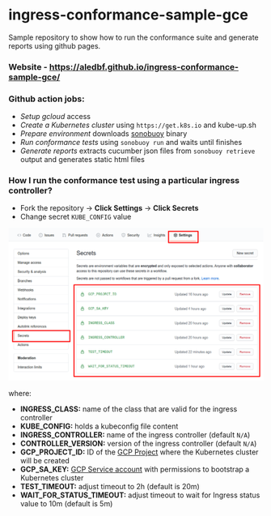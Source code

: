 # ingress-conformance-sample-gce

Sample repository to show how to run the conformance suite and generate reports using github pages.

### Website - https://aledbf.github.io/ingress-conformance-sample-gce/

### Github action jobs:

- *Setup gcloud* access
- *Create a Kubernetes cluster* using `https://get.k8s.io` and kube-up.sh
- *Prepare environment* downloads [sonobuoy](https://github.com/vmware-tanzu/sonobuoy) binary
- *Run conformance tests* using `sonobuoy run` and waits until finishes
- *Generate reports* extracts cucumber json files from `sonobuoy retrieve` output and generates static html files

### How I run the conformance test using a particular ingress controller?

- Fork the repository -> **Click Settings** -> **Click Secrets**
- Change secret `KUBE_CONFIG` value

![Update secrets](./docs/secrets.png)

where:

- **INGRESS_CLASS:** name of the class that are valid for the ingress controller
- **KUBE_CONFIG:** holds a kubeconfig file content
- **INGRESS_CONTROLLER:** name of the ingress controller (default `N/A`)
- **CONTROLLER_VERSION:** version of the ingress controller (default `N/A`)
- **GCP_PROJECT_ID:** ID of the [GCP Project](https://cloud.google.com/resource-manager/docs/creating-managing-projects) where the Kubernetes cluster will be created
- **GCP_SA_KEY:** [GCP Service account](https://cloud.google.com/iam/docs/service-accounts) with permissions to bootstrap a Kubernetes cluster
- **TEST_TIMEOUT:** adjust timeout to 2h (default is 20m)
- **WAIT_FOR_STATUS_TIMEOUT:**  adjust timeout to wait for Ingress status value to 10m (default is 5m)
